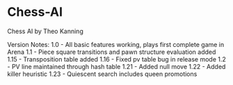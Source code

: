 Chess-AI
=================

Chess AI by Theo Kanning

Version Notes:
1.0  - All basic features working, plays first complete game in Arena
1.1  - Piece square transitions and pawn structure evaluation added
1.15 - Transposition table added
1.16 - Fixed pv table bug in release mode
1.2 - PV line maintained through  hash table
1.21 - Added null move
1.22 - Added killer heuristic
1.23 - Quiescent search includes queen promotions
